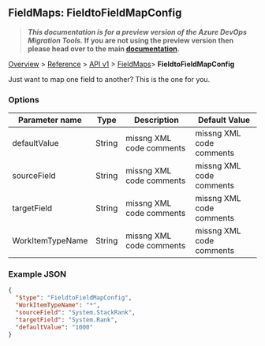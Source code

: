 ## FieldMaps: FieldtoFieldMapConfig

>**_This documentation is for a preview version of the Azure DevOps Migration Tools._ If you are not using the preview version then please head over to the main [documentation](https://nkdagility.github.io/azure-devops-migration-tools).**

[Overview](/docs/index.md) > [Reference](/docs/Reference/index.md) > [API v1](/docs/Reference/v1/index.md) > [FieldMaps](/docs/Reference/v1/FieldMaps/index.md)> **FieldtoFieldMapConfig**

Just want to map one field to another? This is the one for you.

### Options

| Parameter name         | Type    | Description                              | Default Value                            |
|------------------------|---------|------------------------------------------|------------------------------------------|
| defaultValue | String | missng XML code comments | missng XML code comments |
| sourceField | String | missng XML code comments | missng XML code comments |
| targetField | String | missng XML code comments | missng XML code comments |
| WorkItemTypeName | String | missng XML code comments | missng XML code comments |


### Example JSON

```JSON
{
  "$type": "FieldtoFieldMapConfig",
  "WorkItemTypeName": "*",
  "sourceField": "System.StackRank",
  "targetField": "System.Rank",
  "defaultValue": "1000"
}
```